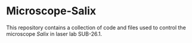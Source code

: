# Microscope-Salix

This repository contains a collection of code and files used to control the microscope _Salix_ in laser lab SUB-26.1.
